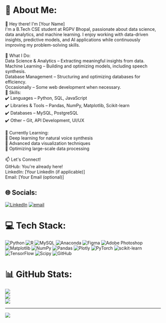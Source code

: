 # 💫 About Me:
👋 Hey there! I'm [Your Name]<br>I'm a B.Tech CSE student at RGPV Bhopal, passionate about data science, data analytics, and machine learning. I enjoy working with data-driven insights, predictive models, and AI applications while continuously improving my problem-solving skills.<br><br>🚀 What I Do:<br>Data Science & Analytics – Extracting meaningful insights from data.<br>Machine Learning – Building and optimizing models, including speech synthesis.<br>Database Management – Structuring and optimizing databases for efficiency.<br>Occasionally – Some web development when necessary.<br>📌 Skills:<br>✔️ Languages – Python, SQL, JavaScript<br>✔️ Libraries & Tools – Pandas, NumPy, Matplotlib, Scikit-learn<br>✔️ Databases – MySQL, PostgreSQL<br>✔️ Other – Git, API Development, UI/UX<br><br>🌱 Currently Learning:<br>🔹 Deep learning for natural voice synthesis<br>🔹 Advanced data visualization techniques<br>🔹 Optimizing large-scale data processing<br><br>📫 Let's Connect!<br>GitHub: You're already here!<br>LinkedIn: [Your LinkedIn (if applicable)]<br>Email: [Your Email (optional)]


## 🌐 Socials:
[![LinkedIn](https://img.shields.io/badge/LinkedIn-%230077B5.svg?logo=linkedin&logoColor=white)](https://linkedin.com/in/Krwww.linkedin.com/in/kritarth-jaiswal-20990124b) [![email](https://img.shields.io/badge/Email-D14836?logo=gmail&logoColor=white)](mailto:kritarth177@gmail.com) 

# 💻 Tech Stack:
![Python](https://img.shields.io/badge/python-3670A0?style=for-the-badge&logo=python&logoColor=ffdd54) ![R](https://img.shields.io/badge/r-%23276DC3.svg?style=for-the-badge&logo=r&logoColor=white) ![MySQL](https://img.shields.io/badge/mysql-4479A1.svg?style=for-the-badge&logo=mysql&logoColor=white) ![Anaconda](https://img.shields.io/badge/Anaconda-%2344A833.svg?style=for-the-badge&logo=anaconda&logoColor=white) ![Figma](https://img.shields.io/badge/figma-%23F24E1E.svg?style=for-the-badge&logo=figma&logoColor=white) ![Adobe Photoshop](https://img.shields.io/badge/adobe%20photoshop-%2331A8FF.svg?style=for-the-badge&logo=adobe%20photoshop&logoColor=white) ![Matplotlib](https://img.shields.io/badge/Matplotlib-%23ffffff.svg?style=for-the-badge&logo=Matplotlib&logoColor=black) ![NumPy](https://img.shields.io/badge/numpy-%23013243.svg?style=for-the-badge&logo=numpy&logoColor=white) ![Pandas](https://img.shields.io/badge/pandas-%23150458.svg?style=for-the-badge&logo=pandas&logoColor=white) ![Plotly](https://img.shields.io/badge/Plotly-%233F4F75.svg?style=for-the-badge&logo=plotly&logoColor=white) ![PyTorch](https://img.shields.io/badge/PyTorch-%23EE4C2C.svg?style=for-the-badge&logo=PyTorch&logoColor=white) ![scikit-learn](https://img.shields.io/badge/scikit--learn-%23F7931E.svg?style=for-the-badge&logo=scikit-learn&logoColor=white) ![TensorFlow](https://img.shields.io/badge/TensorFlow-%23FF6F00.svg?style=for-the-badge&logo=TensorFlow&logoColor=white) ![Scipy](https://img.shields.io/badge/SciPy-%230C55A5.svg?style=for-the-badge&logo=scipy&logoColor=%white) ![GitHub](https://img.shields.io/badge/github-%23121011.svg?style=for-the-badge&logo=github&logoColor=white)
# 📊 GitHub Stats:
![](https://github-readme-stats.vercel.app/api?username=kritarth04&theme=dark&hide_border=false&include_all_commits=false&count_private=false)<br/>
![](https://nirzak-streak-stats.vercel.app/?user=kritarth04&theme=dark&hide_border=false)<br/>
![](https://github-readme-stats.vercel.app/api/top-langs/?username=kritarth04&theme=dark&hide_border=false&include_all_commits=false&count_private=false&layout=compact)

---
[![](https://visitcount.itsvg.in/api?id=kritarth04&icon=0&color=0)](https://visitcount.itsvg.in)

<!-- Proudly created with GPRM ( https://gprm.itsvg.in ) -->
